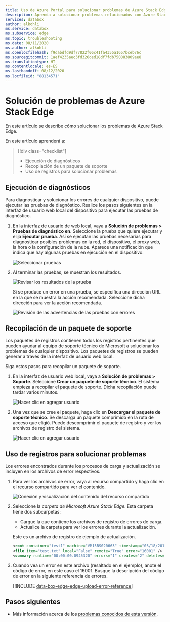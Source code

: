 ```yaml
---
title: Uso de Azure Portal para solucionar problemas de Azure Stack Edge | Microsoft Docs
description: Aprenda a solucionar problemas relacionados con Azure Stack Edge. Puede ejecutar diagnósticos, recopilar información de soporte técnico y usar registros para solucionar problemas.
services: databox
author: alkohli
ms.service: databox
ms.subservice: edge
ms.topic: troubleshooting
ms.date: 08/11/2020
ms.author: alkohli
ms.openlocfilehash: f9dabdfd9df77822f06c41fa4355a1657bceb76c
ms.sourcegitcommit: 1aef4235aec3fd326ded18df7fdb750883809ae8
ms.translationtype: HT
ms.contentlocale: es-ES
ms.lasthandoff: 08/12/2020
ms.locfileid: "88134571"
---
```

# <a name="troubleshoot-your-azure-stack-edge-issues"></a>Solución de problemas de Azure Stack Edge

En este artículo se describe cómo solucionar los problemas de Azure Stack Edge. 

En este artículo aprenderá a:

> [!div class="checklist"]
>
> * Ejecución de diagnósticos
> * Recopilación de un paquete de soporte
> * Uso de registros para solucionar problemas

## <a name="run-diagnostics"></a>Ejecución de diagnósticos

Para diagnosticar y solucionar los errores de cualquier dispositivo, puede ejecutar las pruebas de diagnóstico. Realice los pasos siguientes en la interfaz de usuario web local del dispositivo para ejecutar las pruebas de diagnóstico.

1. En la interfaz de usuario de web local, vaya a **Solución de problemas > Pruebas de diagnóstico en**. Seleccione la prueba que quiere ejecutar y elija **Ejecutar prueba**. Así se ejecutan las pruebas necesarias para diagnosticar posibles problemas en la red, el dispositivo, el proxy web, la hora o la configuración de la nube. Aparece una notificación que indica que hay algunas pruebas en ejecución en el dispositivo.

    ![Seleccionar pruebas](media/azure-stack-edge-troubleshoot/run-diag-1.png)

2. Al terminar las pruebas, se muestran los resultados.

    ![Revisar los resultados de la prueba](media/azure-stack-edge-troubleshoot/run-diag-2.png)

    Si se produce un error en una prueba, se especifica una dirección URL en la que se muestra la acción recomendada. Seleccione dicha dirección para ver la acción recomendada.

    ![Revisión de las advertencias de las pruebas con errores](media/azure-stack-edge-troubleshoot/run-diag-3.png)

## <a name="collect-support-package"></a>Recopilación de un paquete de soporte

Los paquetes de registros contienen todos los registros pertinentes que pueden ayudar al equipo de soporte técnico de Microsoft a solucionar los problemas de cualquier dispositivo. Los paquetes de registros se pueden generar a través de la interfaz de usuario web local.

Siga estos pasos para recopilar un paquete de soporte.

1. En la interfaz de usuario web local, vaya a **Solución de problemas > Soporte**. Seleccione **Crear un paquete de soporte técnico**. El sistema empieza a recopilar el paquete de soporte. Dicha recopilación puede tardar varios minutos.

    ![Hacer clic en agregar usuario](media/azure-stack-edge-troubleshoot/collect-logs-1.png)

2. Una vez que se cree el paquete, haga clic en **Descargar el paquete de soporte técnico**. Se descarga un paquete comprimido en la ruta de acceso que eligió. Puede descomprimir el paquete de registro y ver los archivos de registro del sistema.

    ![Hacer clic en agregar usuario](media/azure-stack-edge-troubleshoot/collect-logs-2.png)

## <a name="use-logs-to-troubleshoot"></a>Uso de registros para solucionar problemas

Los errores encontrados durante los procesos de carga y actualización se incluyen en los archivos de error respectivos.

1. Para ver los archivos de error, vaya al recurso compartido y haga clic en el recurso compartido para ver el contenido. 

      ![Conexión y visualización del contenido del recurso compartido](media/azure-stack-edge-troubleshoot/troubleshoot-logs-1.png)

2. Seleccione la _carpeta de Microsoft Azure Stack Edge_. Esta carpeta tiene dos subcarpetas:

    * Cargue la que contiene los archivos de registro de errores de carga.
    * Actualice la carpeta para ver los errores durante la actualización.

    Este es un archivo de registro de ejemplo de actualización.

    ```xml
    <root container="test1" machine="VM15BS020663" timestamp="03/18/2019 00:11:10" />
    <file item="test.txt" local="False" remote="True" error="16001" />
    <summary runtime="00:00:00.0945320" errors="1" creates="2" deletes="0" insync="3" replaces="0" pending="9" />
    ```

3. Cuando vea un error en este archivo (resaltado en el ejemplo), anote el código de error, en este caso el 16001. Busque la descripción del código de error en la siguiente referencia de errores.

    [!INCLUDE [data-box-edge-edge-upload-error-reference](../../includes/data-box-edge-gateway-upload-error-reference.md)]

## <a name="next-steps"></a>Pasos siguientes

* Más información acerca de los [problemas conocidos de esta versión](data-box-gateway-release-notes.md).
